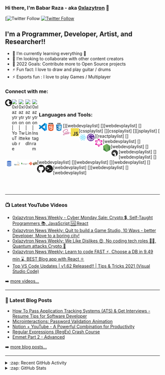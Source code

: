 ### Hi there, I'm Babar Raza - aka [0xlazytron][website] 👋 

[![Twitter Follow](https://shrimps.dev)
[![Twitter Follow](https://img.shields.io/twitter/follow/0xlazytron?color=1DA1F2&logo=twitter&style=for-the-badge)](https://twitter.com/0xlazytron)

## I'm a Programmer, Developer, Artist, and Researcher!!

- 🌱 I’m currently learning everything 🤣
- 👯 I’m looking to collaborate with other content creators
- 🥅 2022 Goals: Contribute more to Open Source projects
- ⚡ Fun fact: I love to draw and play guitar / drums
- ⚡ Esports fun : I love to play Games / Multiplayer

### Connect with me:

[<img align="left" alt="thenorthdiets.com" width="22px" src="https://raw.githubusercontent.com/iconic/open-iconic/master/svg/globe.svg" />][website]
[<img align="left" alt="0xlazytron | YouTube" width="22px" src="https://cdn.jsdelivr.net/npm/simple-icons@v3/icons/youtube.svg" />][youtube]
[<img align="left" alt="0xlazytron | Twitter" width="22px" src="https://cdn.jsdelivr.net/npm/simple-icons@v3/icons/twitter.svg" />][twitter]
[<img align="left" alt="0xlazytron | LinkedIn" width="22px" src="https://cdn.jsdelivr.net/npm/simple-icons@v3/icons/linkedin.svg" />][linkedin]
[<img align="left" alt="0xlazytron | Instagram" width="22px" src="https://cdn.jsdelivr.net/npm/simple-icons@v3/icons/instagram.svg" />][instagram]

<br />

### Languages and Tools:

[<img align="left" alt="Visual Studio Code" width="26px" src="https://raw.githubusercontent.com/github/explore/80688e429a7d4ef2fca1e82350fe8e3517d3494d/topics/visual-studio-code/visual-studio-code.png" />][webdevplaylist]
[<img align="left" alt="HTML5" width="26px" src="https://raw.githubusercontent.com/github/explore/80688e429a7d4ef2fca1e82350fe8e3517d3494d/topics/html/html.png" />][webdevplaylist]
[<img align="left" alt="CSS3" width="26px" src="https://raw.githubusercontent.com/github/explore/80688e429a7d4ef2fca1e82350fe8e3517d3494d/topics/css/css.png" />][cssplaylist]
[<img align="left" alt="Sass" width="26px" src="https://raw.githubusercontent.com/github/explore/80688e429a7d4ef2fca1e82350fe8e3517d3494d/topics/sass/sass.png" />][cssplaylist]
[<img align="left" alt="JavaScript" width="26px" src="https://raw.githubusercontent.com/github/explore/80688e429a7d4ef2fca1e82350fe8e3517d3494d/topics/javascript/javascript.png" />][jsplaylist]
[<img align="left" alt="React" width="26px" src="https://raw.githubusercontent.com/github/explore/80688e429a7d4ef2fca1e82350fe8e3517d3494d/topics/react/react.png" />][reactplaylist]
[<img align="left" alt="Gatsby" width="26px" src="https://raw.githubusercontent.com/github/explore/e94815998e4e0713912fed477a1f346ec04c3da2/topics/gatsby/gatsby.png" />][webdevplaylist]
[<img align="left" alt="GraphQL" width="26px" src="https://raw.githubusercontent.com/github/explore/80688e429a7d4ef2fca1e82350fe8e3517d3494d/topics/graphql/graphql.png" />][webdevplaylist]
[<img align="left" alt="Node.js" width="26px" src="https://raw.githubusercontent.com/github/explore/80688e429a7d4ef2fca1e82350fe8e3517d3494d/topics/nodejs/nodejs.png" />][webdevplaylist]
[<img align="left" alt="Deno" width="26px" src="https://raw.githubusercontent.com/github/explore/361e2821e2dea67711cde99c9c40ed357061cf27/topics/deno/deno.png" />][webdevplaylist]
[<img align="left" alt="SQL" width="26px" src="https://raw.githubusercontent.com/github/explore/80688e429a7d4ef2fca1e82350fe8e3517d3494d/topics/sql/sql.png" />][webdevplaylist]
[<img align="left" alt="MySQL" width="26px" src="https://raw.githubusercontent.com/github/explore/80688e429a7d4ef2fca1e82350fe8e3517d3494d/topics/mysql/mysql.png" />][webdevplaylist]
[<img align="left" alt="MongoDB" width="26px" src="https://raw.githubusercontent.com/github/explore/80688e429a7d4ef2fca1e82350fe8e3517d3494d/topics/mongodb/mongodb.png" />][webdevplaylist]
[<img align="left" alt="Git" width="26px" src="https://raw.githubusercontent.com/github/explore/80688e429a7d4ef2fca1e82350fe8e3517d3494d/topics/git/git.png" />][webdevplaylist]
[<img align="left" alt="GitHub" width="26px" src="https://raw.githubusercontent.com/github/explore/78df643247d429f6cc873026c0622819ad797942/topics/github/github.png" />][webdevplaylist]
[<img align="left" alt="Terminal" width="26px" src="https://raw.githubusercontent.com/github/explore/80688e429a7d4ef2fca1e82350fe8e3517d3494d/topics/terminal/terminal.png" />][webdevplaylist]

<br />
<br />

---

### 📺 Latest YouTube Videos

<!-- YOUTUBE:START -->
- [0xlazytron News Weekly - Cyber Monday Sale: Crypto 💲, Self-Taught Programmers 📚, JavaScript 🆚 React](https://www.youtube.com/channel/UCezwCYIUtlmZ0sryN47YDsg)
- [0xlazytron News Weekly: Quit to build a Game Studio, 10 Ways - better Developer, Move to a boring city!](https://www.youtube.com/channel/UCezwCYIUtlmZ0sryN47YDsg)
- [0xlazytron News Weekly: We Like Dislikes 😍, No coding tech roles 👨‍💻, Quantum attacks Crypto 🚨](https://www.youtube.com/channel/UCezwCYIUtlmZ0sryN47YDsg)
- [0xlazytron News Weekly: Learn to code FAST ⚡, Choose a DB in 9.49 min ⌛, BEST Blog app with React ⚛](https://www.youtube.com/channel/UCezwCYIUtlmZ0sryN47YDsg)
- [Top VS Code Updates | v1.62 Released!! | Tips &amp; Tricks 2021 &lpar;Visual Studio Code&rpar;](https://www.youtube.com/channel/UCezwCYIUtlmZ0sryN47YDsg)
<!-- YOUTUBE:END -->

➡️ [more videos...](https://www.youtube.com/channel/UChS9aQ7LKcFsfQ1KVMWX5vw)

---

### 📕 Latest Blog Posts

<!-- BLOG-POST-LIST:START -->
- [How To Pass Application Tracking Systems &lpar;ATS&rpar; &amp; Get Interviews - Resume Tips for Software Developer](https://www.youtube.com/channel/UCezwCYIUtlmZ0sryN47YDsg)
- [Microinteractions: Password Validation Animation](https://www.youtube.com/channel/UCezwCYIUtlmZ0sryN47YDsg)
- [Notion + YouTube - A Powerful Combination for Productivity](https://www.youtube.com/channel/UCezwCYIUtlmZ0sryN47YDsg)
- [Regular Expressions &lpar;RegEx&rpar; Crash Course](https://www.youtube.com/channel/UCezwCYIUtlmZ0sryN47YDsg)
- [Emmet Part 2 - Advanced](https://www.youtube.com/channel/UCezwCYIUtlmZ0sryN47YDsg)
<!-- BLOG-POST-LIST:END -->

➡️ [more blog posts...](https://shrimps.dev)

---

<details>
  <summary>:zap: Recent GitHub Activity</summary>
  
<!--START_SECTION:activity-->
1. 🗣 Commented on [#2](https://github.com/eliot404/Baby_Care) in [eliot404/Baby_Care](https://github.com/eliot404/Baby_Care)
2. ❗️ Closed issue [#2](https://github.com/eliot404/Baby_Care) in [eliot404/Baby_Care]https://github.com/eliot404/Baby_Care)
3. ❌ Closed PR [#11](https://github.com/eliot404/Baby_Care) in [eliot404/Baby_Care](https://github.com/eliot404/Baby_Care)
4. 🗣 Commented on [#11](https://github.com/eliot404/Uber_with_new_concepts) in [eliot404/Uber_with_new_concepts](https://github.com/eliot404/Uber_with_new_concepts)
5. 🎉 Merged PR [#10](https://github.com/eliot404/Uber_with_new_concepts) in [eliot404/Uber_with_new_concepts)](https://github.com/eliot404/Uber_with_new_concepts)
<!--END_SECTION:activity-->

</details>

<details>
  <summary>:zap: GitHub Stats</summary>

  <img align="left" alt="0xlazytron GitHub Stats" src="www.shrimps.dev" />

</details>

[website]: https://shrimps.dev
[twitter]: https://twitter.com/0xlazytron
[youtube]: https://www.youtube.com/babarraza
[instagram]: https://instagram.com/0xlazytron
[linkedin]: https://linkedin.com/in/eliot404

